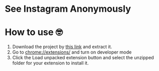 # See Instagram Anonymously

# How to use 🤓
1. Download the project by [this link](https://github.com/omidnikrah/anonymous-instagram-story-seen/archive/master.zip) and extract it.
2. Go to [chrome://extensions/](chrome://extensions/) and turn on developer mode
3. Click the Load unpacked extension button and select the unzipped folder for your extension to install it.

